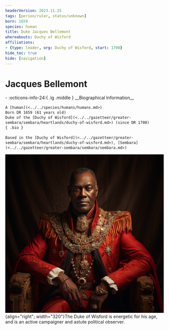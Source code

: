 ```yaml
---
headerVersion: 2023.11.25
tags: [person/ruler, status/unknown]
born: 1659
species: human
title: Duke Jacques Bellemont
whereabouts: Duchy of Wisford
affiliations:
- {type: leader, org: Duchy of Wisford, start: 1700}
hide_toc: true
hide: [navigation]
---
```

# Jacques Bellemont
<div class="grid cards ext-narrow-margin ext-one-column" markdown>
- :octicons-info-24:{ .lg .middle } __Biographical Information__

    A [human](<../../species/humans/humans.md>)  
    Born DR 1659 (61 years old)  
    Duke of the [Duchy of Wisford](<../../gazetteer/greater-sembara/sembara/heartlands/duchy-of-wisford.md>) (since DR 1700)  
    { .bio }

    Based in the [Duchy of Wisford](<../../gazetteer/greater-sembara/sembara/heartlands/duchy-of-wisford.md>), [Sembara](<../../gazetteer/greater-sembara/sembara/sembara.md>)
</div>


![Duke Of Wisford 2](../../assets/duke-of-wisford-2.png){align="right"; width="320"}The Duke of Wisford is energetic for his age, and is an active campaigner and astute political observer. 
